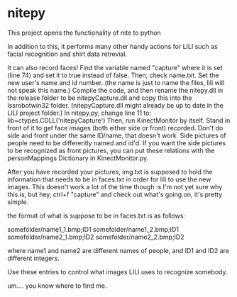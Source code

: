 # nitepy

This project opens the functionality of nite to python

In addition to this, it performs many other handy actions for LILI such as facial recognition and shirt data retrevial.

It can also record faces!  Find the variable named "capture" where it is set (line 74) and set it to true instead of false.
Then, check name.txt.  Set the new user's name and id number. (the name is just to name the files, lili will not speak this name.)
Compile the code, and then rename the nitepy.dll in the release folder to be nitepyCapture.dll and copy this into the lssrobotwin32 folder.
(nitepyCapture.dll might already be up to date in the LILI project folder.)
In nitepy.py, change line 11 to: lib=ctypes.CDLL('nitepyCapture')
Then, run KinectMonitor by itself.  Stand in front of it to get face images (both either side or front) recorded. 
Don't do side and front under the same ID/name, that doesn't work.   Side pictures of people need to be differently named and id'd. 
If you want the side pictures to be recognized as front pictures, you can put these relations with the personMappings Dictionary in KinectMonitor.py.

After you have recorded your pictures, img.txt is supposed to hold the information that needs to be in faces.txt in order for lili to use the new images.
This doesn't work a lot of the time though :s
I'm not yet sure why this is, but hey, ctrl+f "capture" and check out what's going on, it's pretty simple. 

the format of what is suppose to be in faces.txt is as follows:

somefolder/name1_1.bmp;ID1
somefolder/name1_2.bmp;ID1
somefolder/name2_1.bmp;ID2
somefolder/name2_2.bmp;ID2

where name1 and name2 are different names of people, and ID1 and ID2 are different integers.

Use these entries to control what images LILI uses to recognize somebody.

um.... you know where to find me. 
